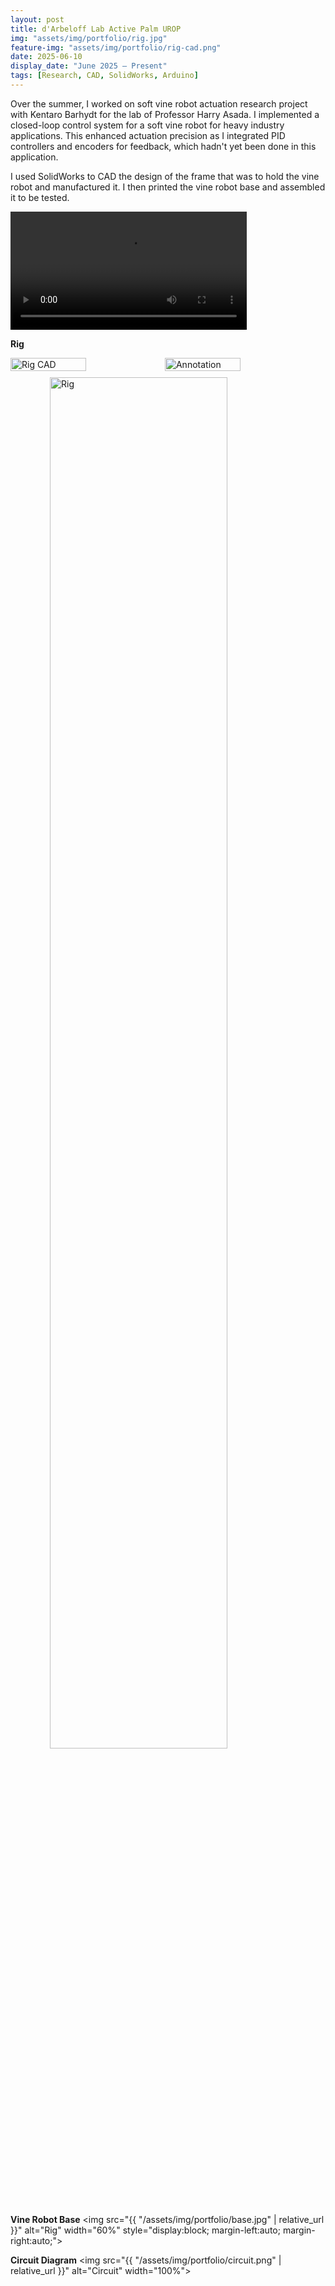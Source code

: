 ```yaml
---
layout: post
title: d'Arbeloff Lab Active Palm UROP
img: "assets/img/portfolio/rig.jpg"
feature-img: "assets/img/portfolio/rig-cad.png" 
date: 2025-06-10
display_date: "June 2025 – Present"
tags: [Research, CAD, SolidWorks, Arduino]
---
```


Over the summer, I worked on soft vine robot actuation research project with Kentaro Barhydt for the lab of Professor Harry Asada. I implemented a closed-loop control system for a soft vine robot for heavy industry applications. This enhanced actuation precision as I integrated PID controllers and encoders for feedback, which hadn't yet been done in this application. 

I used SolidWorks to CAD the design of the frame that was to hold the vine robot and manufactured it. I then printed the vine robot base and assembled it to be tested.

<video width="75%" controls>
  <source src="{{ '/assets/video/active-palm-demo.mp4' | relative_url }}" type="video/mp4">
  Your browser does not support the video tag.
</video>

**Rig**
<div style="display: flex; margin-bottom: 10px;">
    <img src="{{ "/assets/img/portfolio/rig-cad.png" | relative_url }}" alt="Rig CAD" style="width: 49%;">
    <img src="{{ "/assets/img/portfolio/annotation.png" | relative_url }}" alt="Annotation" style="width: 49%;">
</div>
<img src="{{ "/assets/img/portfolio/rig.jpg" | relative_url }}"
     alt="Rig"
     width="75%"
     style="display:block; margin-left:auto; margin-right:auto;">

**Vine Robot Base**
<img src="{{ "/assets/img/portfolio/base.jpg" | relative_url }}"
     alt="Rig"
     width="60%"
     style="display:block; margin-left:auto; margin-right:auto;">

**Circuit Diagram**
<img src="{{ "/assets/img/portfolio/circuit.png" | relative_url }}" alt="Circuit" width="100%">
